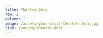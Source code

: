 ```yaml
---
title: Theatre Deli
row: 2
column: 1
image: /assets/your-visit-theatre-deli.jpg
link: /venues/theatre-deli
---
```

